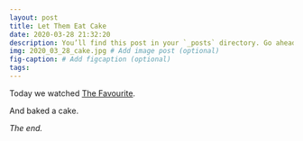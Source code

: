 ```yaml
---
layout: post
title: Let Them Eat Cake
date: 2020-03-28 21:32:20
description: You’ll find this post in your `_posts` directory. Go ahead and edit it and re-build the site to see your changes. # Add post description (optional)
img: 2020_03_28_cake.jpg # Add image post (optional)
fig-caption: # Add figcaption (optional)
tags:
---
```


Today we watched [The Favourite](https://www.youtube.com/watch?v=w6O6wR44AY4).

And baked a cake.

_The end._
